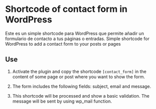 # Shortcode of contact form in WordPress

Este es un simple shortcode para WordPress que permite añadir un formulario de contacto a tus páginas o entradas.
Simple shortcode for WordPress to add a contact form to your posts or pages

## Use

1. Activate the plugin and copy the shortcode `[contact_form]` in the content of some page or post where you want to show the form.

2. The form includes the following fields: subject, email and message.

3. This shortcode will be processed and show a basic validation. The message will be sent by using wp_mail function.

